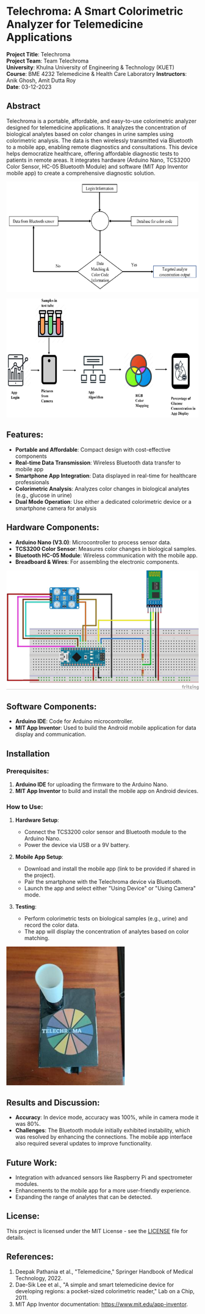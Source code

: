 # Telechroma: A Smart Colorimetric Analyzer for Telemedicine Applications

**Project Title**: Telechroma  
**Project Team**: Team Telechroma  
**University**: Khulna University of Engineering & Technology (KUET)  
**Course**: BME 4232 Telemedicine & Health Care Laboratory
**Instructors**: Anik Ghosh, Amit Dutta Roy  
**Date**: 03-12-2023  

## Abstract

Telechroma is a portable, affordable, and easy-to-use colorimetric analyzer designed for telemedicine applications. It analyzes the concentration of biological analytes based on color changes in urine samples using colorimetric analysis. The data is then wirelessly transmitted via Bluetooth to a mobile app, enabling remote diagnostics and consultations. This device helps democratize healthcare, offering affordable diagnostic tests to patients in remote areas. It integrates hardware (Arduino Nano, TCS3200 Color Sensor, HC-05 Bluetooth Module) and software (MIT App Inventor mobile app) to create a comprehensive diagnostic solution.


![Proposed Flow Diagram (Using Device)](assets/diagrams/Figure_3_12_flow_diagram_device.png)

![Proposed Flow Diagram (Using Camera)](assets/diagrams/Figure_3_13_flow_diagram_camera.png)

## Features:
- **Portable and Affordable**: Compact design with cost-effective components
- **Real-time Data Transmission**: Wireless Bluetooth data transfer to mobile app
- **Smartphone App Integration**: Data displayed in real-time for healthcare professionals
- **Colorimetric Analysis**: Analyzes color changes in biological analytes (e.g., glucose in urine)
- **Dual Mode Operation**: Use either a dedicated colorimetric device or a smartphone camera for analysis

## Hardware Components:
- **Arduino Nano (V3.0)**: Microcontroller to process sensor data.
- **TCS3200 Color Sensor**: Measures color changes in biological samples.
- **Bluetooth HC-05 Module**: Wireless communication with the mobile app.
- **Breadboard & Wires**: For assembling the electronic components.

![Circuit Diagram](assets/diagrams/Figure_3_9_Proposed_circuit_diagram.jpg)

## Software Components:
- **Arduino IDE**: Code for Arduino microcontroller.
- **MIT App Inventor**: Used to build the Android mobile application for data display and communication.

## Installation

### Prerequisites:
1. **Arduino IDE** for uploading the firmware to the Arduino Nano.
2. **MIT App Inventor** to build and install the mobile app on Android devices.

### How to Use:
1. **Hardware Setup**: 
   - Connect the TCS3200 color sensor and Bluetooth module to the Arduino Nano.
   - Power the device via USB or a 9V battery.
   
2. **Mobile App Setup**: 
   - Download and install the mobile app (link to be provided if shared in the project).
   - Pair the smartphone with the Telechroma device via Bluetooth.
   - Launch the app and select either "Using Device" or "Using Camera" mode.

3. **Testing**: 
   - Perform colorimetric tests on biological samples (e.g., urine) and record the color data.
   - The app will display the concentration of analytes based on color matching.

![Complete Device](assets/Results/Figure_5_1_Hardware_implementation_result/Device_Telechroma.jpg)

## Results and Discussion:
- **Accuracy**: In device mode, accuracy was 100%, while in camera mode it was 80%.
- **Challenges**: The Bluetooth module initially exhibited instability, which was resolved by enhancing the connections. The mobile app interface also required several updates to improve functionality.

## Future Work:
- Integration with advanced sensors like Raspberry Pi and spectrometer modules.
- Enhancements to the mobile app for a more user-friendly experience.
- Expanding the range of analytes that can be detected.

## License:
This project is licensed under the MIT License - see the [LICENSE](LICENSE) file for details.

## References:
1. Deepak Pathania et al., "Telemedicine," Springer Handbook of Medical Technology, 2022.
2. Dae-Sik Lee et al., "A simple and smart telemedicine device for developing regions: a pocket-sized colorimetric reader," Lab on a Chip, 2011.
3. MIT App Inventor documentation: https://www.mit.edu/app-inventor.
